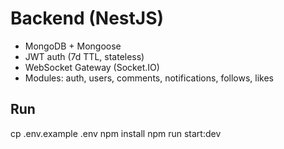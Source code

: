 # Backend (NestJS)
- MongoDB + Mongoose
- JWT auth (7d TTL, stateless)
- WebSocket Gateway (Socket.IO)
- Modules: auth, users, comments, notifications, follows, likes

## Run
cp .env.example .env
npm install
npm run start:dev

